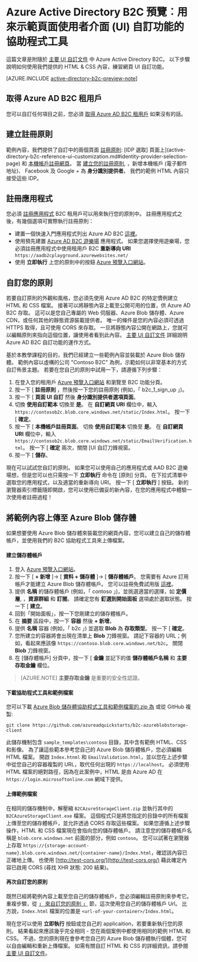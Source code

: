 <properties
    pageTitle="Azure Active Directory B2C 預覽︰頁面 UI 自訂協助程式工具 | Microsoft Azure"
    description="用來示範 Azure Active Directory B2C 中頁面 UI 自訂功能的協助程式工具"
    services="active-directory-b2c"
    documentationCenter=""
    authors="swkrish"
    manager="msmbaldwin"
    editor="curtand"/>

<tags
    ms.service="active-directory-b2c"
    ms.workload="identity"
    ms.tgt_pltfrm="na"
    ms.devlang="na"
    ms.topic="article"
    ms.date="10/08/2015"
    ms.author="swkrish"/>

# Azure Active Directory B2C 預覽︰用來示範頁面使用者介面 (UI) 自訂功能的協助程式工具

這篇文章是附隨於 [主要 UI 自訂文件](active-directory-b2c-reference-ui-customization.md) 中 Azure Active Directory B2C。  以下步驟說明如何使用我們提供的 HTML & CSS 內容，練習網頁 UI 自訂功能。

[AZURE.INCLUDE [active-directory-b2c-preview-note](../../includes/active-directory-b2c-preview-note.md)]

## 取得 Azure AD B2C 租用戶

您可以自訂任何項目之前，您必須 [取得 Azure AD B2C 租用戶](active-directory-b2c-get-started.md) 如果沒有的話。

## 建立註冊原則

範例內容，我們提供了自訂中的兩個頁面 [註冊原則](active-directory-b2c-reference-policies.md#how-to-create-a-sign-up-policy): [IDP 選取] 頁面上](active-directory-b2c-reference-ui-customization.md#identity-provider-selection-page) 和 [本機帳戶註冊網頁](active-directory-b2c-reference-ui-customization.md#local-account-sign-up-page)。  當 [建立您的註冊原則](active-directory-b2c-reference-policies.md#how-to-create-a-sign-up-policy), ，新增本機帳戶 (電子郵件地址)、 Facebook 及 Google + 為 **身分識別提供者**。  我們的範例 HTML 內容只接受這些 IDP。

## 註冊應用程式

您必須 [註冊應用程式](active-directory-b2c-app-registration.md) B2C 租用戶可以用來執行您的原則中。  註冊應用程式之後，有幾個選項可實際執行註冊原則：

- 建置一個快速入門應用程式列出 Azure AD B2C [這裡](active-directory-b2c-overview.md#getting-started)。
- 使用預先建置 [Azure AD B2C 遊樂場](https://aadb2cplayground.azurewebsites.net) 應用程式。  如果您選擇使用遊樂場，您必須註冊應用程式中使用租用戶 B2C **重新導向 URI** `https://aadb2cplayground.azurewebsites.net/`
- 使用 **立即執行** 上您的原則中的按鈕 [Azure 預覽入口網站](https://portal.azure.com)。

## 自訂您的原則

若要自訂原則的外觀和風格，您必須先使用 Azure AD B2C 的特定慣例建立 HTML 和 CSS 檔案。  接著可以將靜態內容上載至公開可用的位置，供 Azure AD B2C 存取。  這可以是您自己專屬的 Web 伺服器、Azure Blob 儲存體、Azure CDN，或任何其他的靜態資源裝載提供者。  唯一的條件是您的內容必須可透過 HTTPS 取得，且可使用 CORS 來存取。  一旦將靜態內容公開在網路上，您就可以編輯原則來指向這個位置，讓使用者看到此內容。   [主要 UI 自訂文件](active-directory-b2c-reference-ui-customization.md) 詳細說明 Azure AD B2C 自訂功能的運作方式。  

基於本教學課程的目的，我們已經建立一些範例內容並裝載於 Azure Blob 儲存體。  範例內容以虛構的公司 "Contoso B2C" 為例，示範如何以非常基本的方式自訂佈景主題。  若要在您自己的原則中試用一下，請遵循下列步驟：

1. 在登入您的租用戶 [Azure 預覽入口網站](https://portal.azure.com) 和瀏覽至 B2C 功能分頁。
2. 按一下 [ **註冊原則** ，然後按一下您的註冊原則 (例如，「 b2c_1_sign_up 」)。
3. 按一下 [ **頁面 UI 自訂** 然後 **身分識別提供者選項頁面**。
4. 切換 **使用自訂範本** 切換至 **是**。 在 **自訂網頁 URI** 欄位中，輸入 `https://contosob2c.blob.core.windows.net/static/Index.html`。 按一下 [ **確定**。
5. 按一下 [ **本機帳戶註冊頁面**。 切換 **使用自訂範本** 切換至 **是**。 在 **自訂網頁 URI** 欄位中，輸入 `https://contosob2c.blob.core.windows.net/static/EmailVerification.html`。 按一下 [ **確定** 兩次，關閉 [UI 自訂刀鋒視窗。
6. 按一下 [ **儲存**。

現在可以試試您自訂的原則。  如果您可以使用自己的應用程式或 AAD B2C 遊樂場想，但是您可以也只需按一下 **立即執行** 命令在 [原則] 分頁。  在下拉式清單中選取您的應用程式，以及適當的重新導向 URI。 按一下 [ **立即執行** ] 按鈕。  新的瀏覽器索引標籤隨即開啟，您可以使用已備妥的新內容，在您的應用程式中體驗一次使用者註冊過程！

## 將範例內容上傳至 Azure Blob 儲存體

如果想要使用 Azure Blob 儲存體來裝載您的網頁內容，您可以建立自己的儲存體帳戶，並使用我們的 B2C 協助程式工具來上傳檔案。  

#### 建立儲存體帳戶

1. 登入 [Azure 預覽入口網站](https://portal.azure.com/)。
2. 按一下 [ **+ 新增** ]-> [ **資料 + 儲存體** ]-> [ **儲存體帳戶**。 您需要有  Azure 訂用帳戶才能建立 Azure Blob 儲存體帳戶。 您可以註冊免費試用版 [這裡](https://azure.microsoft.com/pricing/free-trial/)。
3. 提供 **名稱** 的儲存體帳戶 (例如，「 contoso 」)，並挑選適當的選擇，如 **定價層**, ，**資源群組** 和 **訂閱**。 請確定您有 **釘選到開始面板** 選項處於選取狀態。 按一下 [ **建立**。
4. 回到「開始面板」，按一下您剛建立的儲存體帳戶。
5. 在 **摘要** 區段中，按一下 **容器** 然後 **+ 新增**。
6. 提供 **名稱** 容器 (例如，「 b2c 」) 並選取 **Blob** 為 **存取類型**。 按一下 [ **確定**。
7. 您所建立的容器將會出現在清單上 **Blob** 刀鋒視窗。 請記下容器的 URL；例如，看起來應該像 `https://contoso.blob.core.windows.net/b2c`。 關閉 **Blob** 刀鋒視窗。
8. 在 [儲存體帳戶] 分頁中，按一下 [ **金鑰** 並記下的值 **儲存體帳戶名稱** 和 **主要存取金鑰** 欄位。

> [AZURE.NOTE]
    **主要存取金鑰** 是重要的安全性認證。

#### 下載協助程式工具和範例檔案

您可以下載 [Azure Blob 儲存體協助程式工具和範例檔案的.zip 為](https://github.com/azureadquickstarts/b2c-azureblobstorage-client/archive/master.zip) 或從 GitHub 複製:

```
git clone https://github.com/azureadquickstarts/b2c-azureblobstorage-client
```

此儲存機制包含 `sample_templates\contoso` 目錄，其中含有範例 HTML、CSS 和影像。  為了讓這些範本參考您自己的 Azure Blob 儲存體帳戶，您必須編輯 HTML 檔案。  開啟 `Index.htnml` 和 `EmailValidation.html`，並以您在上述步驟中從您自己的容器複製的 URL，取代任何出現的 `https://localhost`。  必須使用 HTML 檔案的絕對路徑，因為在此案例中，HTML 是由 Azure AD 在 `https://login.microsoftonline.com` 網域下提供。

#### 上傳範例檔案

在相同的儲存機制中，解壓縮 `B2CAzureStorageClient.zip` 並執行其中的 `B2CAzureStorageClient.exe` 檔案。  這個程式只是將您指定的目錄中的所有檔案上傳至您的儲存體帳戶，並允許透過 CORS 存取這些檔案。  如果您遵循上述步驟操作，HTML 和 CSS 檔案現在會指向您的儲存體帳戶。  請注意您的儲存體帳戶名稱是 `blob.core.windows.net` 前面的部分，例如 `contoso`。  您可以試著在瀏覽器上存取 `https://{storage-account-name}.blob.core.windows.net/{container-name}/Index.html`，確認該內容已正確地上傳。 也使用 [http://test-cors.org/](http://test-cors.org/) 藉此確定內容已啟用 CORS (尋找 XHR 狀態: 200 結果)。

#### 再次自訂您的原則

既然已經將範例內容上載至您自己的儲存體帳戶，您必須編輯註冊原則來參考它。  重複步驟，從 [」 來自訂您的原則 」](#customize-your-policy) 節，這次使用您自己的儲存體帳戶 Url。  比方說，`Index.html` 檔案的位置是 `<url-of-your-container>/Index.html`。  
        
現在您可以使用 **立即執行** 按鈕或您自己的 applicaition，若要重新執行您的原則。  結果看起來應該幾乎完全相同 - 您在兩個案例中都使用相同的範例 HTML 和 CSS。  不過，您的原則現在會參考您自己的 Azure Blob 儲存體執行個體，您可以自由編輯和重新上傳檔案。  如需有關自訂 HTML 和 CSS 的詳細資訊，請參閱 [主要 UI 自訂文件](active-directory-b2c-reference-ui-customization.md)。

